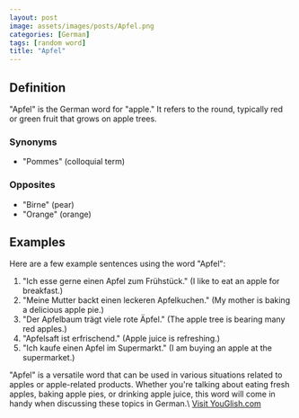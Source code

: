 ```yaml
---
layout: post
image: assets/images/posts/Apfel.png
categories: [German]
tags: [random word]
title: "Apfel"
---
```


## Definition

"Apfel" is the German word for "apple." It refers to the round, typically red or green fruit that grows on apple trees.

### Synonyms

- "Pommes" (colloquial term)

### Opposites

- "Birne" (pear)
- "Orange" (orange)

## Examples

Here are a few example sentences using the word "Apfel":

1. "Ich esse gerne einen Apfel zum Frühstück." (I like to eat an apple for breakfast.)
2. "Meine Mutter backt einen leckeren Apfelkuchen." (My mother is baking a delicious apple pie.)
3. "Der Apfelbaum trägt viele rote Äpfel." (The apple tree is bearing many red apples.)
4. "Apfelsaft ist erfrischend." (Apple juice is refreshing.)
5. "Ich kaufe einen Apfel im Supermarkt." (I am buying an apple at the supermarket.)

"Apfel" is a versatile word that can be used in various situations related to apples or apple-related products. Whether you're talking about eating fresh apples, baking apple pies, or drinking apple juice, this word will come in handy when discussing these topics in German.\ <a id="yg-widget-0" class="youglish-widget" data-query="Apfel" data-lang="german" data-components="8412" data-auto-start="0" data-bkg-color="theme_light" data-title="How%20to%20pronounce%20Apfel%20in%20German"  rel="nofollow" href="https://youglish.com">Visit YouGlish.com</a><script async src="https://youglish.com/public/emb/widget.js" charset="utf-8"></script>